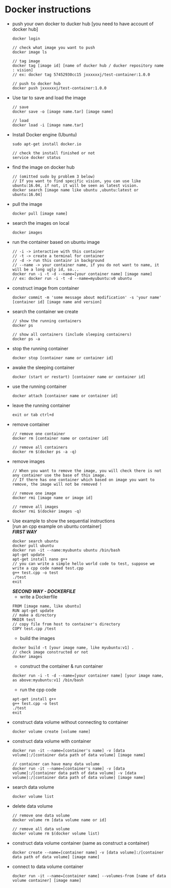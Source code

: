 # Docker instructions
* push your own docker to ducker hub
  [you need to have account of docker hub]
  ```
  docker login
  
  // check what image you want to push
  docker image ls

  // tag image
  docker tag [image id] [name of ducker hub / ducker repository name : vision]
  // ex: docker tag 57452930cc15 jxxxxxxj/test-container:1.0.0

  // push to docker hub
  docker push jxxxxxxj/test-container:1.0.0
  ```
* Use tar to save and load the image
  ```
  // save
  docker save -o [image name.tar] [image name]

  // load
  docker load -i [image name.tar]
  ```
* Install Docker engine (Ubuntu)  
  ```
  sudo apt-get install docker.io

  // check the install finished or not
  service docker status 
  ```
* find the image on docker hub
  ```
  // (omitted sudo by problem 3 below)
  // If you want to find specific vision, you can use like ubuntu:16.04, if not, it will be seen as latest vision.
  docker search [image name like ubuntu ,ubuntu:latest or ubuntu:16.04]
  ```
* pull the image
  ```
  docker pull [image name]
  ```
* search the images on local
  ```
  docker images
  ```
* run the container based on ubuntu image
  ```
  // -i -> interactive with this container
  // -t -> create a terminal for container
  // -d -> run this containr in background
  // --name -> your container name, if you do not want to name, it will be a long ugly id, so...
  docker run -i -t -d --name=[your container name] [image name]
  // ex: docker run -i -t -d --name=myubuntu:v0 ubuntu
  ```
* construct image from container
  ```
  docker commit -m 'some message about modification' -s 'your name' [container id] [image name and version]
  ```
* search the container we create
  ```
  // show the running containers
  docker ps

  // show all containers (include sleeping containers)
  docker ps -a
  ```
* stop the running container
  ```
  docker stop [container name or container id]
  ```
* awake the sleeping container
  ```
  docker (start or restart) [container name or container id]
  ```
* use the running container
  ```
  docker attach [container name or container id]
  ```
* leave the running container
  ```
  exit or tab ctrl+d
  ```
* remove container
  ```
  // remove one container
  docker rm [container name or container id]

  // remove all containers
  docker rm $(docker ps -a -q)
  ```
* remove images
  ```
  // When you want to remove the image, you will check there is not any container use the base of this image.
  // If there has one container which based on image you want to remove, the image will not be removed !

  // remove one image
  docker rmi [image name or image id]

  // remove all images
  docker rmi $(docker images -q)
  ```
* Use example to show the sequential instructions</br>
  [run an cpp example on ubuntu container]</br>
  ***FIRST WAY***
  ```
  docker search ubuntu
  docker pull ubuntu
  docker run -it --name:myubuntu ubuntu /bin/bash
  apt-get update
  apt-get install nano g++
  // you can write a simple hello world code to test, suppose we write a cpp code named test.cpp
  g++ test.cpp -o test
  ./test
  exit
  ```
  ***SECOND WAY - DOCKERFILE***
  * write a Dockerfile
  ```
  FROM [image name, like ubuntu]
  RUN apt-get update
  // make a directory
  MKDIR test
  // copy file from host to container's directory 
  COPY test.cpp /test
  ```
  * build the images
  ```
  docker build -t [your image name, like myubuntu:v1] .
  // check image constructed or not
  docker images
  ```
  * construct the container & run container
  ```
  docker run -i -t -d --name=[your container name] [your image name, as above:myubuntu:v1] /bin/bash
  ```
  * run the cpp code
  ```
  apt-get install g++
  g++ test.cpp -o test
  ./test
  exit
  ```
* construct data volume without connecting to container
  ```
  docker volume create [volume name]
  ```
* construct data volume with container
  ```
  docker run -it --name=[container's name] -v [data volume]:/[container data path of data volume] [image name]

  // container can have many data volume
  docker run -it --name=[container's name] -v [data volume]:/[container data path of data volume] -v [data volume]:/[container data path of data volume] [image name]
  ```
* search data volume
  ```
  docker volume list
  ```
* delete data volume
  ```
  // remove one data volume
  docker volume rm [data volume name or id]

  // remove all data volume
  docker volume rm $(docker volume list)
  ```
* construct data volume container (same as construct a container)
  ```
  docker create --name=[container name] -v [data volume]:/[container data path of data volume] [image name]
  ```
* connect to data volume container
  ```
  docker run -it --name=[container name] --volumes-from [name of data volume container] [image name]
  ```
